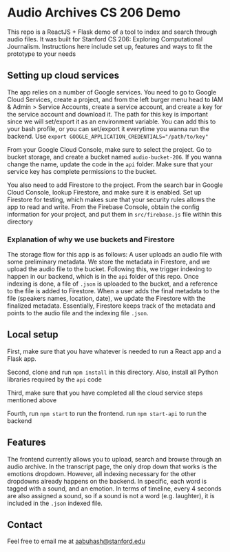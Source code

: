 # Audio Archives CS 206 Demo
This repo is a ReactJS + Flask demo of a tool to index and search through audio files. It was built for Stanford CS 206: Exploring Computational Journalism. Instructions here include set up, features and ways to fit the prototype to your needs

## Setting up cloud services
The app relies on a number of Google services. You need to go to Google Cloud Services, create a project, and from the left burger menu head to IAM & Admin > Service Accounts, create a service account, and create a key for the service account and download it. The path for this key is important since we will set/export it as an environment variable. You can add this to your bash profile, or you can set/export it everytime you wanna run the backend. Use `export GOOGLE_APPLICATION_CREDENTIALS="/path/to/key"`

From your Google Cloud Console, make sure to select the project. Go to bucket storage, and create a bucket named `audio-bucket-206`. If you wanna change the name, update the code in the `api` folder. Make sure that your service key has complete permissions to the bucket.

You also need to add Firestore to the project. From the search bar in Google Cloud Console, lookup Firestore, and make sure it is enabled. Set up Firestore for testing, which makes sure that your security rules allows the app to read and write. From the Firebase Console, obtain the config information for your project, and put them in `src/firebase.js` file within this directory

### Explanation of why we use buckets and Firestore
The storage flow for this app is as follows: A user uploads an audio file with some preliminary metadata. We store the metadata in Firestore, and we upload the audio file to the bucket. Following this, we trigger indexing to happen in our backend, which is in the `api` folder of this repo. Once indexing is done, a file of `.json` is uploaded to the bucket, and a reference to the file is added to Firestore. When a user adds the final metadata to the file (speakers names, location, date), we update the Firestore with the finalized metadata. Essentially, Firestore keeps track of the metadata and points to the audio file and the indexing file `.json`.


## Local setup
First, make sure that you have whatever is needed to run a React app and a Flask app.

Second, clone and run `npm install` in this directory. Also, install all Python libraries required by the `api` code

Third, make sure that you have completed all the cloud service steps mentioned above

Fourth, run `npm start` to run the frontend. run `npm start-api` to run the backend

## Features
The frontend currently allows you to upload, search and browse through an audio archive. In the transcript page, the only drop down that works is the emotions dropdown. However, all indexing necessary for the other dropdowns already happens on the backend. In specific, each word is tagged with a sound, and an emotion. In terms of timeline, every 4 seconds are also assigned a sound, so if a sound is not a word (e.g. laughter), it is included in the `.json` indexed file.

## Contact
Feel free to email me at aabuhash@stanford.edu
